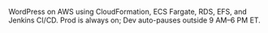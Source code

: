 WordPress on AWS using CloudFormation, ECS Fargate, RDS, EFS, and Jenkins CI/CD. Prod is always on; Dev auto-pauses outside 9 AM–6 PM ET.
